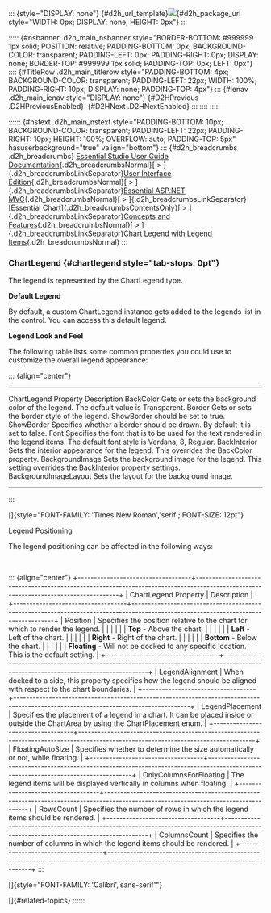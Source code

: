 ::: {style="DISPLAY: none"}
[](ms-xhelp:///?Id=d2h_url_template){#d2h_url_template}![](!package_url!){#d2h_package_url style="WIDTH: 0px; DISPLAY: none; HEIGHT: 0px"}
:::

::::: {#nsbanner .d2h_main_nsbanner style="BORDER-BOTTOM: #999999 1px solid; POSITION: relative; PADDING-BOTTOM: 0px; BACKGROUND-COLOR: transparent; PADDING-LEFT: 0px; PADDING-RIGHT: 0px; DISPLAY: none; BORDER-TOP: #999999 1px solid; PADDING-TOP: 0px; LEFT: 0px"}
:::: {#TitleRow .d2h_main_titlerow style="PADDING-BOTTOM: 4px; BACKGROUND-COLOR: transparent; PADDING-LEFT: 22px; WIDTH: 100%; PADDING-RIGHT: 10px; DISPLAY: none; PADDING-TOP: 4px"}
::: {#ienav .d2h_main_ienav style="DISPLAY: none"}
[](ms-xhelp:///?Id=da36b9c7-3e53-42d5-b02c-dbead57fef4f){#D2HPrevious .D2HPreviousEnabled}  [](ms-xhelp:///?Id=efdefd7d-b2b3-4820-b8f4-06098b422219){#D2HNext .D2HNextEnabled}
:::
::::
:::::

:::::: {#nstext .d2h_main_nstext style="PADDING-BOTTOM: 10px; BACKGROUND-COLOR: transparent; PADDING-LEFT: 22px; PADDING-RIGHT: 10px; HEIGHT: 100%; OVERFLOW: auto; PADDING-TOP: 5px" hasuserbackground="true" valign="bottom"}
::: {#d2h_breadcrumbs .d2h_breadcrumbs}
[Essential Studio User Guide Documentation](ms-xhelp:///?Id=12457748-09e3-4d74-a240-8e049cedf030){.d2h_breadcrumbsNormal}[ \> ]{.d2h_breadcrumbsLinkSeparator}[User Interface Edition](ms-xhelp:///?Id=c29296b7-531c-413b-a0ec-488ca1f7f669){.d2h_breadcrumbsNormal}[ \> ]{.d2h_breadcrumbsLinkSeparator}[Essential ASP.NET MVC](ms-xhelp:///?Id=4b14e7d1-65c4-4f67-b1aa-2c37709905a5){.d2h_breadcrumbsNormal}[ \> ]{.d2h_breadcrumbsLinkSeparator}[Essential Chart]{.d2h_breadcrumbsContentsOnly}[ \> ]{.d2h_breadcrumbsLinkSeparator}[Concepts and Features](ms-xhelp:///?Id=696f5666-8b81-4685-9bd9-12198f06f3ad){.d2h_breadcrumbsNormal}[ \> ]{.d2h_breadcrumbsLinkSeparator}[Chart Legend with Legend Items](ms-xhelp:///?Id=da36b9c7-3e53-42d5-b02c-dbead57fef4f){.d2h_breadcrumbsNormal}
:::

### ChartLegend {#chartlegend style="tab-stops: 0pt"}

The legend is represented by the ChartLegend type.

**Default Legend**

By default, a custom ChartLegend instance gets added to the legends list in the control. You can access this default legend.

**Legend Look and Feel**

The following table lists some common properties you could use to customize the overall legend appearance:

::: {align="center"}
  ----------------------- ---------------------------------------------------------------------------------------------------------------------------------
  ChartLegend Property    Description
  BackColor               Gets or sets the background color of the legend. The default value is Transparent.
  Border                  Gets or sets the border style of the legend. ShowBorder should be set to true.
  ShowBorder              Specifies whether a border should be drawn. By default it is set to false.
  Font                    Specifies the font that is to be used for the text rendered in the legend items. The default font style is Verdana, 8, Regular.
  BackInterior            Sets the interior appearance for the legend. This overrides the BackColor property.
  BackgroundImage         Sets the background image for the legend. This setting overrides the BackInterior property settings.
  BackgroundImageLayout   Sets the layout for the background image.
  ----------------------- ---------------------------------------------------------------------------------------------------------------------------------
:::

[]{style="FONT-FAMILY: 'Times New Roman','serif'; FONT-SIZE: 12pt"} 

Legend Positioning

The legend positioning can be affected in the following ways:

 

::: {align="center"}
+-----------------------------------+------------------------------------------------------------------------------------------------------------------------------------+
| ChartLegend Property              | Description                                                                                                                        |
+-----------------------------------+------------------------------------------------------------------------------------------------------------------------------------+
| Position                          | Specifies the position relative to the chart for which to render the legend.                                                       |
|                                   |                                                                                                                                    |
|                                   | **Top** - Above the chart.                                                                                                         |
|                                   |                                                                                                                                    |
|                                   | **Left** - Left of the chart.                                                                                                      |
|                                   |                                                                                                                                    |
|                                   | **Right** - Right of the chart.                                                                                                    |
|                                   |                                                                                                                                    |
|                                   | **Bottom** - Below the chart.                                                                                                      |
|                                   |                                                                                                                                    |
|                                   | **Floating** - Will not be docked to any specific location. This is the default setting.                                           |
+-----------------------------------+------------------------------------------------------------------------------------------------------------------------------------+
| LegendAlignment                   | When docked to a side, this property specifies how the legend should be aligned with respect to the chart boundaries.              |
+-----------------------------------+------------------------------------------------------------------------------------------------------------------------------------+
| LegendPlacement                   | Specifies the placement of a legend in a chart. It can be placed inside or outside the ChartArea by using the ChartPlacement enum. |
+-----------------------------------+------------------------------------------------------------------------------------------------------------------------------------+
| FloatingAutoSize                  | Specifies whether to determine the size automatically or not, while floating.                                                      |
+-----------------------------------+------------------------------------------------------------------------------------------------------------------------------------+
| OnlyColumnsForFloating            | The legend items will be displayed vertically in columns when floating.                                                            |
+-----------------------------------+------------------------------------------------------------------------------------------------------------------------------------+
| RowsCount                         | Specifies the number of rows in which the legend items should be rendered.                                                         |
+-----------------------------------+------------------------------------------------------------------------------------------------------------------------------------+
| ColumnsCount                      | Specifies the number of columns in which the legend items should be rendered.                                                      |
+-----------------------------------+------------------------------------------------------------------------------------------------------------------------------------+
:::

[]{style="FONT-FAMILY: 'Calibri','sans-serif'"} 

[]{#related-topics}
::::::
